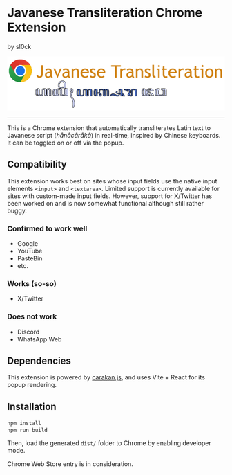 # Javanese Transliteration Chrome Extension

by sl0ck

![logo](./logo.png)

---

This is a Chrome extension that automatically transliterates Latin text to Javanese script (*hånåcåråkå*) in real-time, inspired by Chinese keyboards. It can be toggled on or off via the popup.

## Compatibility

This extension works best on sites whose input fields use the native input elements `<input>` and `<textarea>`. Limited support is currently available for sites with custom-made input fields. However, support for X/Twitter has been worked on and is now somewhat functional although still rather buggy.

### Confirmed to work well
- Google
- YouTube
- PasteBin
- etc.

### Works (so-so)
- X/Twitter

### Does not work
- Discord
- WhatsApp Web

## Dependencies

This extension is powered by [carakan.js](https://github.com/masnormen/carakanjs/), and uses Vite + React for its popup rendering.

## Installation

```
npm install
npm run build
```

Then, load the generated `dist/` folder to Chrome by enabling developer mode.

Chrome Web Store entry is in consideration.